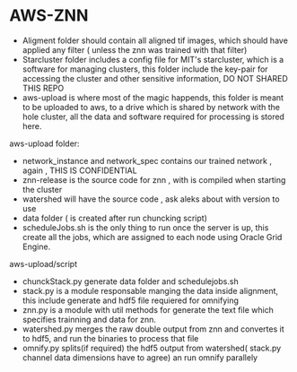 AWS-ZNN
=======

* Aligment folder should contain all aligned tif images, which should have applied any filter ( unless the znn was trained with that filter)
* Starcluster folder includes a config file for MIT's starcluster, which is a software for managing clusters, this folder include the key-pair 
for accessing the cluster and other sensitive information, DO NOT SHARED THIS REPO
* aws-upload is where most of the magic happends, this folder is meant to be uploaded to aws, to a drive which is shared by network with the hole cluster,
all the data and software required for processing is stored here.

aws-upload folder:
* network_instance and network_spec contains our trained network , again , THIS IS CONFIDENTIAL
* znn-release is the source code for znn , with is compiled when starting the cluster
* watershed will have the source code , ask aleks about with version to use
* data folder ( is created after run chuncking script)
* scheduleJobs.sh is the only thing to run once the server is up, this create all the jobs, which are assigned to each node using Oracle Grid Engine.

aws-upload/script
* chunckStack.py  generate data folder and schedulejobs.sh
* stack.py is a module responsable manging the data inside alignment, this include generate and hdf5 file requiered for omnifying
* znn.py is a module with util methods for generate the text file which specifies trainning and data for znn.
* watershed.py merges the raw double output from znn and convertes it to hdf5, and run the binaries to process that file
* omnify.py splits(if required) the hdf5 output from watershed( stack.py channel data dimensions have to agree) an run omnify parallely
